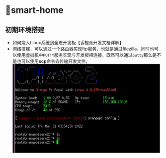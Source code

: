 # 🚀smart-home
## 初期环境搭建
* 如何烧入Linux系统到全志开发板【香橙派开发文档详解】
* 网络搭建，可以通过一个路由器实现ftp服务，也就是通过filezilla，同时也可以使用虚拟机中`PUTTY`服务实现与开发板相连接，既然可以通过`putty`那么是不是也可以使用**scp**命令去传输开发文件。![image-20231222225445697](./img/连接.png)
